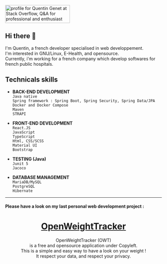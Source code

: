 
<a href="https://stackoverflow.com/users/11005875/quentin-genet"><img src="https://stackoverflow.com/users/flair/11005875.png" width="208" height="58" theme=clean alt="profile for Quentin Genet at Stack Overflow, Q&amp;A for professional and enthusiast programmers" title="profile for Quentin Genet at Stack Overflow, Q&amp;A for professional and enthusiast programmers"></a>

## Hi there 👋
I'm Quentin, a french developer specialised in web developpement.<br>
I'm interested in GNU/Linux, E-Health, and opensource.<br>
Currently, i'm working for a french company which develop softwares for french public hospitals.

## Technicals skills  
* <strong>BACK-END DEVELOPMENT</strong><br>
 `Java native`<br>
`Spring framework : Spring Boot, Spring Security, Spring Data/JPA`<br>
`Docker and Docker Compose`<br>
`Maven`<br>
`STRAPI`<br>

* <strong>FRONT-END DEVELOPMENT</strong><br>
`React.JS`<br>
`JavaScript`<br>
`TypeScript`<br>
`Html, CSS/SCSS`<br>
`Material UI`<br>
`Bootstrap`<br>


* <strong>TESTING (Java)</strong><br>
`Junit 5`<br>
`Jacoco`<br>

* <strong>DATABASE MANAGEMENT</strong><br>
`MariaDB/MySQL`<br>
`PostgreSQL`<br>
`Hibernate`<br>

---------------------------------------------------------------------------------------

#### Please have a look on my last personal web development project : 
# <center><a rel="noopener noreferrer" target="_blank" href="https://github.com/quentingenet/owt"><strong>OpenWeightTracker</strong></a></center>

<center>OpenWeightTracker (OWT)<br>is a free and opensource application under Copyleft.<br>
This is a simple and easy way to have a look on your  weight !<br>
It respect your data, and respect your privacy.</center>

